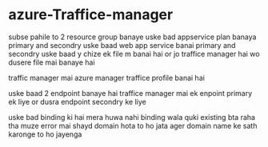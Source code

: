 # azure-Traffice-manager

subse pahile to 2 resource group banaye uske bad appservice plan banaya primary and secondry uske baad web app service banai primary and secondry 
uske baad y chize ek file m banai hai or jo traffice manager hai wo dusere file mai banaye hai

traffic manager mai 
azure manager traffice profile banai hai

uske baad 2 endpoint banaye hai traffice manager mai 
ek enpoint primary ek liye
or dusra endpoint secondry ke liye

uske bad binding ki hai mera huwa nahi binding wala quki existing bta raha tha muze error mai shayd domain hota to ho jata 
ager domain name ke sath karonge to ho jayenga
